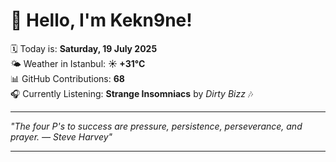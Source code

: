 # 👋 Hello, I'm Kekn9ne!

🗓️ Today is: **Saturday, 19 July 2025**  
🌤️ Weather in Istanbul: **☀️   +31°C**  
📊 GitHub Contributions: **68**  
🎧 Currently Listening: **Strange Insomniacs** by *Dirty Bizz* 🎶

---

_"The four P's to success are pressure, persistence, perseverance, and prayer. — *Steve Harvey*"_

---
